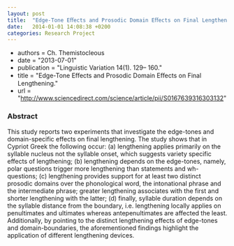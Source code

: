 ```yaml
---
layout: post
title:  "Edge-Tone Eﬀects and Prosodic Domain Eﬀects on Final Lengthening"
date:   2014-01-01 14:08:38 +0200
categories: Research Project
---
```

- authors = Ch. Themistocleous
- date = "2013-07-01"
- publication = "Linguistic Variation 14(1). 129– 160."
- title = "Edge-Tone Eﬀects and Prosodic Domain Eﬀects on Final Lengthening."
- url = "http://www.sciencedirect.com/science/article/pii/S0167639316303132"

### Abstract
This study reports two experiments that investigate the edge-tones and domain-specific effects on final lengthening. The study shows that in Cypriot Greek the following occur: (a) lengthening applies primarily on the syllable nucleus not the syllable onset, which suggests variety specific effects of lengthening; (b) lengthening depends on the edge-tones, namely, polar questions trigger more lengthening than statements and wh-questions; (c) lengthening provides support for at least two distinct prosodic domains over the phonological word, the intonational phrase and the intermediate phrase; greater lengthening associates with the first and shorter lengthening with the latter; (d) finally, syllable duration depends on the syllable distance from the boundary, i.e. lengthening locally applies on penultimates and ultimates whereas antepenultimates are affected the least. Additionally, by pointing to the distinct lengthening effects of edge-tones and domain-boundaries, the aforementioned findings highlight the application of different lengthening devices.
